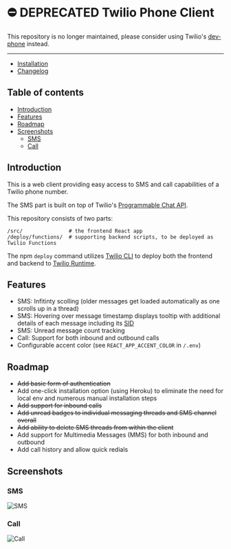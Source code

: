 # ⛔️ DEPRECATED Twilio Phone Client

This repository is no longer maintained, please consider using Twilio's [dev-phone](https://www.twilio.com/docs/labs/dev-phone) instead.

---

- [Installation](./INSTALL.md)
- [Changelog](./CHANGELOG.md)

## Table of contents

- [Introduction](#introduction)
- [Features](#features)
- [Roadmap](#roadmap)
- [Screenshots](#screenshots)
  - [SMS](#sms)
  - [Call](#call)

## Introduction

This is a web client providing easy access to SMS and call capabilities of a Twilio phone number.

The SMS part is built on top of Twilio's [Programmable Chat API](https://www.twilio.com/docs/chat).

This repository consists of two parts:

```
/src/               # the frontend React app
/deploy/functions/  # supporting backend scripts, to be deployed as Twilio Functions
```

The npm `deploy` command utilizes [Twilio CLI](https://www.twilio.com/docs/twilio-cli/quickstart) to deploy both the frontend and backend to [Twilio Runtime](https://www.twilio.com/docs/runtime/functions-assets-api).

## Features

- SMS: Infitinty scolling (older messages get loaded automatically as one scrolls up in a thread)
- SMS: Hovering over message timestamp displays tooltip with additional details of each message including its [SID](https://www.twilio.com/docs/glossary/what-is-a-sid)
- SMS: Unread message count tracking
- Call: Support for both inbound and outbound calls
- Configurable accent color (see `REACT_APP_ACCENT_COLOR` in `/.env`)

## Roadmap

- ~~Add basic form of authentication~~
- Add one-click installation option (using Heroku) to eliminate the need for local env and numerous manual installation steps
- ~~Add support for inbound calls~~
- ~~Add unread badges to individual messaging threads and SMS channel overall~~
- ~~Add ability to delete SMS threads from within the client~~
- Add support for Multimedia Messages (MMS) for both inbound and outbound
- Add call history and allow quick redials

## Screenshots

### SMS

![SMS](./screenshots/sms.jpg)

### Call

![Call](./screenshots/call.jpg)
